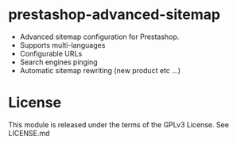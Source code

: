 prestashop-advanced-sitemap
===========================

- Advanced sitemap configuration for Prestashop.
- Supports multi-languages
- Configurable URLs
- Search engines pinging
- Automatic sitemap rewriting (new product etc ...)

License
===========================
This module is released under the terms of the GPLv3 License.
See LICENSE.md
